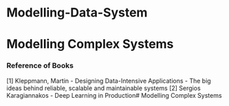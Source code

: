 # Modelling-Data-System

# Modelling Complex Systems




### Reference of Books

[1] Kleppmann, Martin - Designing Data-Intensive Applications - The big ideas behind reliable, scalable and maintainable systems
[2] Sergios Karagiannakos - Deep Learning in Production# Modelling Complex Systems


